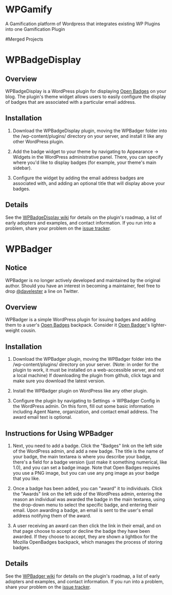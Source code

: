 # WPGamify
A Gamification platform of Wordpress that integrates existing WP Plugins into one Gamification Plugin



#Merged Projects

# WPBadgeDisplay

## Overview
WPBadgeDisplay is a WordPress plugin for displaying [Open Badges](http://www.openbadges.org) on your blog. The plugin's theme widget allows users to easily configure the display of badges that are associated with a particular email address.

## Installation

1. Download the WPBadgeDisplay plugin, moving the WPBadger folder into the /wp-content/plugins/ directory on your server, and install it like any other WordPress plugin.

2. Add the badge widget to your theme by navigating to Appearance -> Widgets in the WordPress administrative panel. There, you can specify where you'd like to display badges (for example, your theme's main sidebar).

3. Configure the widget by adding the email address badges are associated with, and adding an optional title that will display above your badges.

## Details
See the [WPBadgeDisplay wiki](https://github.com/davelester/wpbadgedisplay/wiki) for details on the plugin's roadmap, a list of early adopters and examples, and contact information. If you run into a problem, share your problem on the [issue tracker](https://github.com/davelester/wpbadgedisplay/issues?state=open).


# WPBadger

## Notice

WPBadger is no longer actively developed and maintained by the original author. Should you have an interest in becoming a maintainer, feel free to drop [@davelester](http://twitter.com/davelester) a line on Twitter.

## Overview
WPBadger is a simple WordPress plugin for issuing badges and adding them to a user's [Open Badges](http://openbadges.org) backpack. Consider it [Open Badger](https://github.com/mozilla/OpenBadger/wiki)'s lighter-weight cousin.

## Installation

1. Download the WPBadger plugin, moving the WPBadger folder into the /wp-content/plugins/ directory on your server. (Note: in order for the plugin to work, it must be installed on a web-accessible server, and not a local machine) If downloading the plugin from github, click tags and make sure you download the latest version.

2. Install the WPBadger plugin on WordPress like any other plugin.

3. Configure the plugin by navigating to Settings -> WPBadger Config in the WordPress admin. On this form, fill out some basic information including Agent Name, organization, and contact email address. The award email text is optional.

## Instructions for Using WPBadger
1. Next, you need to add a badge. Click the "Badges" link on the left side of the WordPress admin, and add a new badge. The title is the name of your badge, the main textarea is where you describe your badge, there's a field for a badge version (just make it something numerical, like 1.0), and you can set a badge image. Note that Open Badges requires you use a PNG image, but you can use any png image as your badge that you like.

2. Once a badge has been added, you can "award" it to individuals. Click the "Awards" link on the left side of the WordPress admin, entering the reason an individual was awarded the badge in the main textarea, using the drop-down menu to select the specific badge, and entering their email. Upon awarding a badge, an email is sent to the user's email address notifying them of the award.

3. A user receiving an award can then click the link in their email, and on that page choose to accept or decline the badge they have been awarded. If they choose to accept, they are shown a lightbox for the Mozilla OpenBadges backpack, which manages the process of storing badges.

## Details
See the [WPBadger wiki](https://github.com/davelester/wpbadger/wiki) for details on the plugin's roadmap, a list of early adopters and examples, and contact information. If you run into a problem, share your problem on the [issue tracker](https://github.com/davelester/WPBadger/issues?state=open).
